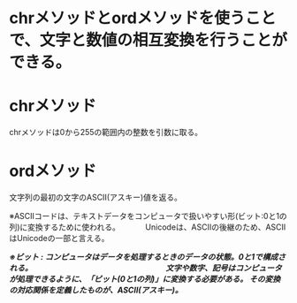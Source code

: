 # chrメソッドとordメソッドを使うことで、文字と数値の相互変換を行うことができる。


# chrメソッド

chrメソッドは0から255の範囲内の整数を引数に取る。


# ordメソッド

文字列の最初の文字のASCII(アスキー)値を返る。

※ASCIIコードは、テキストデータをコンピュータで扱いやすい形(ビット:0と1の列)に変換するために使われる。
　　　Unicodeは、ASCIIの後継のため、ASCIIはUnicodeの一部と言える。

***※ビット : コンピュータはデータを処理するときのデータの状態。0と1で構成される。
　　　　　　　　　　　　　　　　　文字や数字、記号はコンピュータが処理できるように、「ビット(0と1の列)」に変換する必要がある。
        その変換の対応関係を定義したものが、ASCII(アスキー)。***
